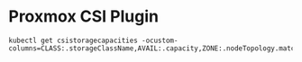# Proxmox CSI Plugin

```shell
kubectl get csistoragecapacities -ocustom-columns=CLASS:.storageClassName,AVAIL:.capacity,ZONE:.nodeTopology.matchLabels
```

